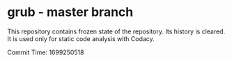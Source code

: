 # grub - master branch

This repository contains frozen state of the repository.
Its history is cleared. It is used only for static code
analysis with Codacy.

Commit Time: 1699250518